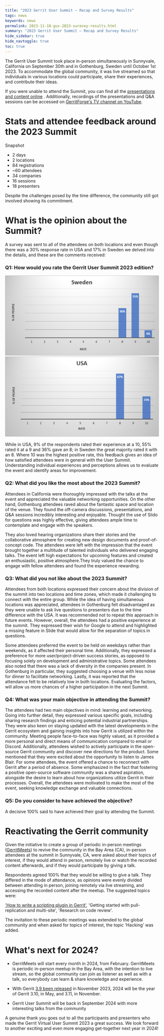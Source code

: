 ```yaml
---
title: "2023 Gerrit User Summit – Recap and Survey Results"
tags: news
keywords: news
permalink: 2023-11-18-gus-2023-surevey-results.html
summary: "2023 Gerrit User Summit – Recap and Survey Results"
hide_sidebar: true
hide_navtoggle: true
toc: true
---
```


The Gerrit User Summit took place in-person simultaneously in Sunnyvale,
California on September 30th and in Gothenburg, Sweden until October 1st 2023.
To accommodate the global community, it was live streamed so that individuals in
various locations could participate, share their experiences, and contribute
their ideas.

If you were unable to attend the Summit, you can find all
the [presentations and content online](https://www.gerritcodereview.com/presentations.html)
. Additionally, recordings of the presentations and Q&A sessions can be accessed
on [GerritForge's TV channel on YouTube](https://tv.gerritforge.com/).

# Stats and attendee feedback around the 2023 Summit

Snapshot

- 2 days
- 2 locations
- 84 registrations
- ~60 attendees
- 34 companies
- 16 sessions
- 18 presenters

Despite the challenges posed by the time difference,
the community still got involved showing its commitment.

# What is the opinion about the Summit?

A survey was sent to all of the attendees on both locations and even though
there was a 30% response rate in USA and 17% in Sweden we delved into the
details, and these are the comments received:

### Q1: How would you rate the Gerrit User Summit 2023 edition?

![GUS 2023 - Rate - Sweden](images/sweden.png "GUS 2023 - Rate - Sweden")
![GUS 2023 - Rate - USA](images/usa.png "GUS 2023 - Rate - USA")

While in USA, 9% of the respondents rated their experience at a 10, 55% rated it
at a 9 and 36% gave an 8; in Sweden the great majority rated it with an 8. Where
10 was the highest positive rate, this feedback gives an idea of how satisfied
attendees were in general with the User Summit. Understanding individual experiences
and perceptions allows us to evaluate the event and identify areas for improvement.

### Q2: What did you like the most about the 2023 Summit?

Attendees in California were thoroughly impressed with the talks at the event
and appreciated the valuable networking opportunities. On the other hand,
Gothenburg attendees raved about the fantastic space and location of the venue.
They found the off-camera discussions, presentations, and Q&A sessions
incredibly interesting and enjoyable. Thought the use of Slido for questions was
highly effective, giving attendees ample time to contemplate and engage with the
speakers.

They also loved hearing organizations share their stories and the
collaborative atmosphere for creating new design documents and proof-of-concept
code. The attendees were left with the impression that the event brought
together a multitude of talented individuals who delivered engaging talks. The
event left high expectations for upcoming features and created an enthusiastic,
positive atmosphere.They truly valued the chance to engage with fellow attendees
and found the experience rewarding.

### Q3: What did you not like about the 2023 Summit?

Attendees from both locations expressed their concern about the division of the
summit into two locations and time zones, which made it challenging to connect
with the entire group. While the idea of having simultaneous locations was
appreciated, attendees in Gothenburg felt disadvantaged as they were unable to
ask live questions to presenters due to the time difference with the USA. It was
recommended not to repeat this approach in future events. However, overall, the
attendees had a positive experience at the summit. They expressed their wish for
Google to attend and highlighted a missing feature in Slide that would allow for
the separation of topics in questions.

Some attendees preferred the event to be held on weekdays rather than weekends,
as it affected their personal time.
Additionally, they expressed a preference for more user/project-driven success
stories, as opposed to focusing solely on development and administrative topics.
Some attendees also noted that there was a lack of diversity in the companies
present. In Gothenburg in particular, they suggested choosing a venue with less
noise for dinner to facilitate networking. Lastly, it was reported that the
attendance felt to be relatively low in both locations. Evaluating the factors,
will allow us more chances of a higher participation in the next Summit.

### Q4: What was your main objective in attending the Summit?

The attendees had two main objectives in mind: learning and networking. Going
into further detail, they expressed various specific goals, including sharing
research findings and enticing potential industrial partnerships. They were also
keen on staying updated with the latest developments in the Gerrit ecosystem and
gaining insights into how Gerrit is utilized within the community. Meeting
people face-to-face was highly valued, as it provided a more personal and direct
means of communication compared to email or Discord. Additionally, attendees
wished to actively participate in the open-source Gerrit community and discover
new directions for the product. Some mentioned that they were excited about the
opportunity to listen to James Blair. For some attendees, the event offered a
chance to reconnect with Gerrit after a period of absence. Some emphasized in
the fact that fostering a positive open-source software community was a shared
aspiration, alongside the desire to learn about how organizations utilize Gerrit
in their processes. Overall, the attendees were motivated to make the most of
the event, seeking knowledge exchange and valuable connections.

### Q5: Do you consider to have achieved the objective?

A decisive 100% said to have achieved their goal by attending the Summit.

# Reactivating the Gerrit community

Given the initiative to create a group of periodic in-person meetings ([GerritMeets](https://www.meetup.com/gerritmeets/))
to revive the community in the Bay Area (CA), in-person attendees at the summit in
Sunnyvale, CA, were asked about their topics of interest, if they would attend
in person, remotely live or watch the recorded content afterwards, and if they
would participate by giving a talk.

Respondents agreed 100% that they would be willing to give a talk. They differed
in the mode of attendance, as opinions were evenly divided between attending in
person, joining remotely via live streaming, and accessing the recorded content
after the meetup. The suggested topics were:

['How to write a scripting plugin in Gerrit'](https://youtu.be/_Pcx_aMyZVw?si=yU2peuHHcKmuIeYZ),
'Getting started with pull-replication and multi-site', 'Research on code review'.

The invitation to these periodic meetings was extended to the global community
and when asked for topics of interest, the topic 'Hacking' was added.

# What's next for 2024?

* GerritMeets will start every month in 2024, from February. GerritMeets is periodic
in-person meetup in the Bay Area, with the intention to live stream, so the global
community can join as listener as well as with a talk, so everybody can learn & share
knowledge and experience.

* With Gerrit [3.9 been released](https://www.gerritcodereview.com/3.9.html) in
November 2023, 2024 will be the year of Gerrit 3.10, in May, and 3.11, in November.

* Gerrit User Summit will be back in September 2024 with more interesting talks
from the community

A genuine thank you goes out to all the participants and presenters who made the
Gerrit Virtual User Summit 2023 a great success. We look forward to another
exciting and even more engaging get-together next year in 2024!